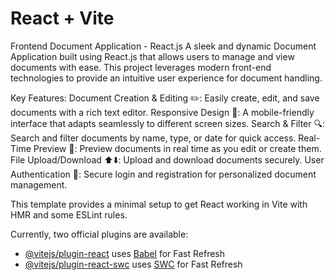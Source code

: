 # React + Vite
Frontend Document Application - React.js
A sleek and dynamic Document Application built using React.js that allows users to manage and view documents with ease. This project leverages modern front-end technologies to provide an intuitive user experience for document handling.

Key Features:
Document Creation & Editing ✏️: Easily create, edit, and save documents with a rich text editor.
Responsive Design 📱: A mobile-friendly interface that adapts seamlessly to different screen sizes.
Search & Filter 🔍: Search and filter documents by name, type, or date for quick access.
Real-Time Preview 👀: Preview documents in real time as you edit or create them.
File Upload/Download ⬆️⬇️: Upload and download documents securely.
User Authentication 🔐: Secure login and registration for personalized document management.

This template provides a minimal setup to get React working in Vite with HMR and some ESLint rules.

Currently, two official plugins are available:

- [@vitejs/plugin-react](https://github.com/vitejs/vite-plugin-react/blob/main/packages/plugin-react/README.md) uses [Babel](https://babeljs.io/) for Fast Refresh
- [@vitejs/plugin-react-swc](https://github.com/vitejs/vite-plugin-react-swc) uses [SWC](https://swc.rs/) for Fast Refresh
